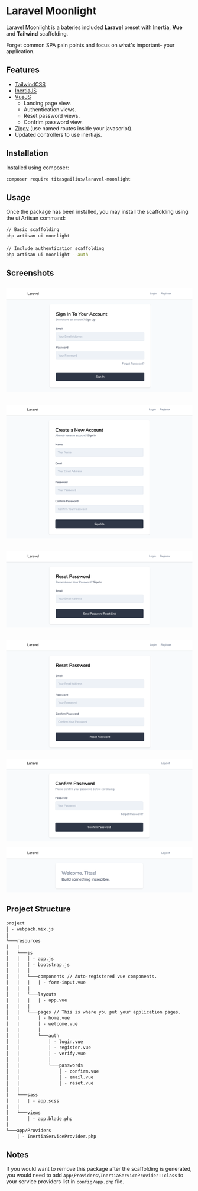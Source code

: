 # Laravel Moonlight

Laravel Moonlight is a bateries included **Laravel** preset with **Inertia**, **Vue** and **Tailwind** scaffolding.

Forget common SPA pain points and focus on what's important- your application.

## Features

* [TailwindCSS](https://tailwindcss.com/)
* [InertiaJS](https://inertiajs.com/)
* [VueJS](https://vuejs.org/)
    * Landing page view.
    * Authentication views.
    * Reset password views.
    * Confrim password view.
* [Ziggy](https://github.com/tightenco/ziggy) (use named routes inside your javascript).
* Updated controllers to use inertiajs.

## Installation

Installed using composer:
```bash
composer require titasgailius/laravel-moonlight
```

## Usage

Once the package has been installed, you may install the scaffolding using the ui Artisan command:

```bash
// Basic scaffolding
php artisan ui moonlight

// Include authentication scaffolding
php artisan ui moonlight --auth
```

## Screenshots

![GitHub Logo](screenshots/signin.png)
---
![GitHub Logo](screenshots/signup.png)
---
![GitHub Logo](screenshots/email.png)
---
![GitHub Logo](screenshots/reset.png)
---
![GitHub Logo](screenshots/confirm.png)

![GitHub Logo](screenshots/home.png)

## Project Structure
```
project
│ - webpack.mix.js
│
└───resources
│   |
│   └───js
│   |   │ - app.js
│   |   │ - bootstrap.js
│   |   │ 
│   |   └───components // Auto-registered vue components.
|   |   |   | - form-input.vue
|   |   |
│   |   └───layouts
|   |   |   | - app.vue
|   |   |
│   |   └───pages // This is where you put your application pages.
│   |       │ - home.vue 
│   |       │ - welcome.vue
│   |       │
│   |       └───auth
│   |           │ - login.vue 
│   |           │ - register.vue 
│   |           │ - verify.vue 
│   |           │
│   |           └───passwords
│   |               │ - confirm.vue
│   |               │ - email.vue
│   |               │ - reset.vue
│   |
│   └───sass
│   |   | - app.scss
│   │
│   └───views
│       │ - app.blade.php
|
└───app/Providers
    │ - InertiaServiceProvider.php
```

## Notes

If you would want to remove this package after the scaffolding is generated, you would need to add `App\Providers\InertiaServiceProvider::class` to your service providers list in `config/app.php` file.